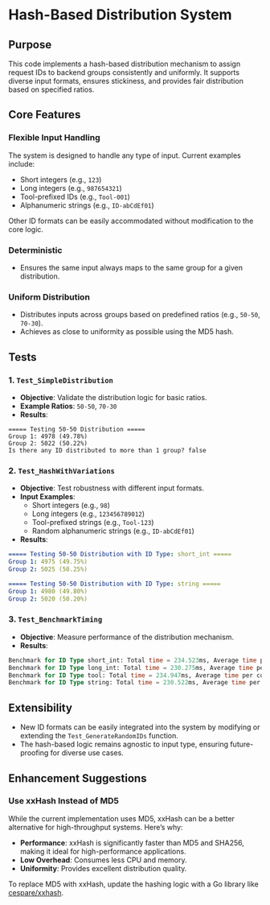 # Hash-Based Distribution System

## Purpose
This code implements a hash-based distribution mechanism to assign request IDs to backend groups consistently and uniformly. It supports diverse input formats, ensures stickiness, and provides fair distribution based on specified ratios.

## Core Features

### Flexible Input Handling
The system is designed to handle any type of input. Current examples include:
- Short integers (e.g., `123`)
- Long integers (e.g., `987654321`)
- Tool-prefixed IDs (e.g., `Tool-001`)
- Alphanumeric strings (e.g., `ID-abCdEf01`)

Other ID formats can be easily accommodated without modification to the core logic.

### Deterministic
- Ensures the same input always maps to the same group for a given distribution.

### Uniform Distribution
- Distributes inputs across groups based on predefined ratios (e.g., `50-50`, `70-30`).
- Achieves as close to uniformity as possible using the MD5 hash.

## Tests

### 1. `Test_SimpleDistribution`
- **Objective**: Validate the distribution logic for basic ratios.
- **Example Ratios**: `50-50`, `70-30`
- **Results**:

```vbnet
===== Testing 50-50 Distribution =====
Group 1: 4978 (49.78%)
Group 2: 5022 (50.22%)
Is there any ID distributed to more than 1 group? false
```

### 2. `Test_HashWithVariations`
- **Objective**: Test robustness with different input formats.
- **Input Examples**:
  - Short integers (e.g., `98`)
  - Long integers (e.g., `123456789012`)
  - Tool-prefixed strings (e.g., `Tool-123`)
  - Random alphanumeric strings (e.g., `ID-abCdEf01`)
- **Results**:

```yaml
===== Testing 50-50 Distribution with ID Type: short_int =====
Group 1: 4975 (49.75%)
Group 2: 5025 (50.25%)
```

```yaml
===== Testing 50-50 Distribution with ID Type: string =====
Group 1: 4980 (49.80%)
Group 2: 5020 (50.20%)
```

### 3. `Test_BenchmarkTiming`
- **Objective**: Measure performance of the distribution mechanism.
- **Results**:

```sql
Benchmark for ID Type short_int: Total time = 234.523ms, Average time per computation = 234ns
Benchmark for ID Type long_int: Total time = 230.275ms, Average time per computation = 230ns
Benchmark for ID Type tool: Total time = 234.947ms, Average time per computation = 234ns
Benchmark for ID Type string: Total time = 230.522ms, Average time per computation = 230ns
```

## Extensibility
- New ID formats can be easily integrated into the system by modifying or extending the `Test_GenerateRandomIDs` function.
- The hash-based logic remains agnostic to input type, ensuring future-proofing for diverse use cases.

## Enhancement Suggestions

### Use xxHash Instead of MD5
While the current implementation uses MD5, xxHash can be a better alternative for high-throughput systems. Here’s why:
- **Performance**: xxHash is significantly faster than MD5 and SHA256, making it ideal for high-performance applications.
- **Low Overhead**: Consumes less CPU and memory.
- **Uniformity**: Provides excellent distribution quality.

To replace MD5 with xxHash, update the hashing logic with a Go library like [cespare/xxhash](https://github.com/cespare/xxhash).
